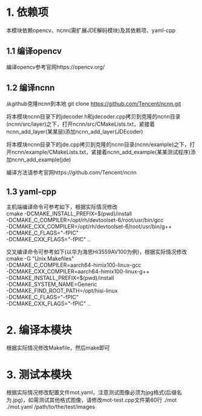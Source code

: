 # 1. 依赖项
本模块依赖opencv、ncnn(需扩展JDE解码模块)及其依赖项、yaml-cpp

## 1.1 编译opencv
编译opencv参考官网https://opencv.org/

## 1.2 编译ncnn

从github克隆ncnn到本地
git clone https://github.com/Tencent/ncnn.git

将本模块ncnn目录下的jdecoder.h和jdecoder.cpp拷贝到克隆的ncnn目录(ncnn/src/layer)之下，打开ncnn/src/CMakeLists.txt，紧接着ncnn_add_layer(某某层)添加ncnn_add_layer(JDEcoder)

将本模块ncnn目录下的jde.cpp拷贝到克隆的ncnn目录(ncnn/example)之下，打开ncnn/example/CMakeLists.txt，紧接着ncnn_add_example(某某测试程序)添加ncnn_add_example(jde)

编译方法请参考官网https://github.com/Tencent/ncnn

## 1.3 yaml-cpp
主机端编译命令可参考如下，根据实际情况修改    
cmake -DCMAKE_INSTALL_PREFIX=$(pwd)/install \
    -DCMAKE_C_COMPILER=/opt/rh/devtoolset-6/root/usr/bin/gcc \
    -DCMAKE_CXX_COMPILER=/opt/rh/devtoolset-6/root/usr/bin/g++ \
    -DCMAKE_C_FLAGS="-fPIC" \
    -DCMAKE_CXX_FLAGS="-fPIC" ..

交叉编译命令可参考如下(以华为海思Hi3559AV100为例)，根据实际情况修改
cmake -G "Unix Makefiles" \
    -DCMAKE_C_COMPILER=aarch64-himix100-linux-gcc \
    -DCMAKE_CXX_COMPILER=aarch64-himix100-linux-g++ \
    -DCMAKE_INSTALL_PREFIX=$(pwd)/install \
    -DCMAKE_SYSTEM_NAME=Generic \
    -DCMAKE_FIND_ROOT_PATH=/opt/hisi-linux \
    -DCMAKE_C_FLAGS="-fPIC" \
    -DCMAKE_CXX_FLAGS="-fPIC" ..

# 2. 编译本模块
根据实际情况修改Makefile，然后make即可

# 3. 测试本模块
根据实际情况修改配置文件mot.yaml，注意测试图像必须为jpg格式(后缀名为.jpg)，如需测试其他格式图像，请修改mot-test.cpp文件第60行
./mot ./mot.yaml /path/to/the/test/images